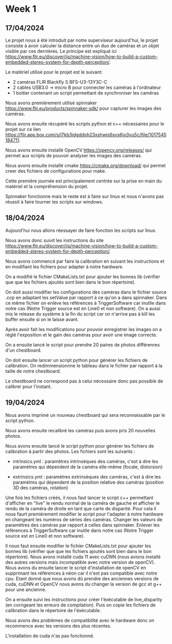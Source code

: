 # Week 1

## 17/04/2024

Le projet nous à été introduit par notre superviseur aujourd'hui, le projet consiste à avoir calculer la distance entre un duo de caméras et un objet visible par ces dernières. Le principe est expliqué ici https://www.flir.eu/discover/iis/machine-vision/how-to-build-a-custom-embedded-stereo-system-for-depth-perception/. 

Le matériel utilisé pour le projet est le suivant:

- 2 caméras FLIR Blackfly S BFS-U3-13Y3C-C
- 2 cables USB3.0 -> micro B pour connecter les caméras à l'ordinateur
- 1 boitier contenant un script permettant de synchroniser les caméras

Nous avons premièrement utilisé spinnaker https://www.flir.eu/products/spinnaker-sdk/ pour capturer les images des caméras. 

Nous avons ensuite récupéré les scripts python et c++ nécessaires pour le projet sur ce lien https://flir.app.box.com/s/l7kb3idgddoh23xshwis6svs6jo3vu5c/file/1017545184711.

Nous avons ensuite installé OpenCV https://opencv.org/releases/ qui permet aux scripts de pouvoir analyser les images des caméras.

Nous avons ensuite installé cmake https://cmake.org/download/ qui permet creer des fichiers de configurations pour make.

Cette première journée est principalement centrée sur la prise en main du matériel et la compréhension du projet.

Spinnaker fonctionne mais le reste est à faire sur linux et nous n'avons pas réussit à faire tourner les scripts sur windows.

## 18/04/2024

Aujourd'hui nous allons réessayer de faire fonction les scripts sur linux.

Nous avons donc suivit les instructions du site https://www.flir.eu/discover/iis/machine-vision/how-to-build-a-custom-embedded-stereo-system-for-depth-perception/.

Nous avons commencé par faire la calibration en suivant les instructions et en modifiant les fichiers pour adapter à notre hardware.

On a modifié le fichier CMakeLists.txt pour ajouter les bonnes lib (vérifier que que les fichiers ajoutés sont bien dans le bon répertoire).

On doit aussi modifier les configurations des caméras dans le fichier source .ccp en adaptant les setValue par rapport à ce qu'on a dans 
spinnaker. Dans ce même fichier on enlève les références à TriggerSoftware car inutile dans notre cas (Notre Trigger source est en Line0 et non software). On a aussi mis le release du système à la fin du script car on n'arrive pas à kill les buffer ensuite si on le laisse avant.

Après avoir fait les modifications pour pouvoir enregistrer les images on a réglé l'exposition et le gain des caméras pour avoir une image correcte.

On a ensuite lancé le script pour prendre 20 paires de photos différenres d'un chestboard.

On doit ensuite lancer un script python pour générer les fichiers de calibration. On redimmensionnne le tableau dans le fichier par rapport à la taille de notre chestboard.

Le chestboard ne correspond pas à celui nécessaire donc pas possible de calibrer pour l'instant.

## 19/04/2024

Nous avons imprimé un nouveau chestboard qui sera reconnaissable par le script python.

Nous avons ensuite recalibré les caméras puis avons pris 20 nouvelles photos.

Nous avons ensuite lancé le script python pour générer les fichiers de calibration à partir des photos. Les fichiers sont les suivants :

- intrinsics.yml : paramètres intrinsèques des caméras, c'est à dire les paramètres qui dépendent de la caméra elle-même (focale, distorsion)

- extrinsics.yml : paramètres extrinsèques des caméras, c'est à dire les paramètres qui dépendent de la position relative des caméras (position 3D des caméras, rotation)


Une fois les fichiers créés, il nous faut lancer le script c++ permettant d'afficher en "live" le rendu normal de la caméra de gauche et afficher le rendu de la caméra de droite en tant que carte de disparité. Pour cela il nous faurt premièrement modifier le script pour l'adapter à notre hardware en changeant les numéros de séries des caméras. Changer les valeurs de paramètres des caméras par rapport à celles dans spinnaker. Enlever les références à TriggerSoftware car inutile dans notre cas (Notre Trigger source est en Line0 et non software).

Il nous faut ensuite modifier le fichier CMakeLists.txt pour ajouter les bonnes lib (vérifier que que les fichiers ajoutés sont bien dans le bon répertoire). Nous avons installé cuda 11 avec cuDNN (nous avions installé des autres versions mais incompatible avec notre version de openCV). Nous avons du ensuite lancer le script d'installation de openCV en supprimant les références à néon car il n'est pas compatible avec notre cpu.
Etant donné que nous avons dû prendre des anciennes versions de cuda, cuDNN et OpenCV nous avons du changer la version de gcc et g++ pour une ancienne.

On a ensuite suivi les instructions pour créer l'éxécutable de live_disparity (en corrigeant les erreurs de compilation). Puis on copie les fichiers de calibration dans le répertoire de l'éxécutable.

Nous avons des problèmes de compatibilité avec le hardware donc on recommence avec les versions des plus récentes. 

L'installation de cuda n'as pas fonctionné.